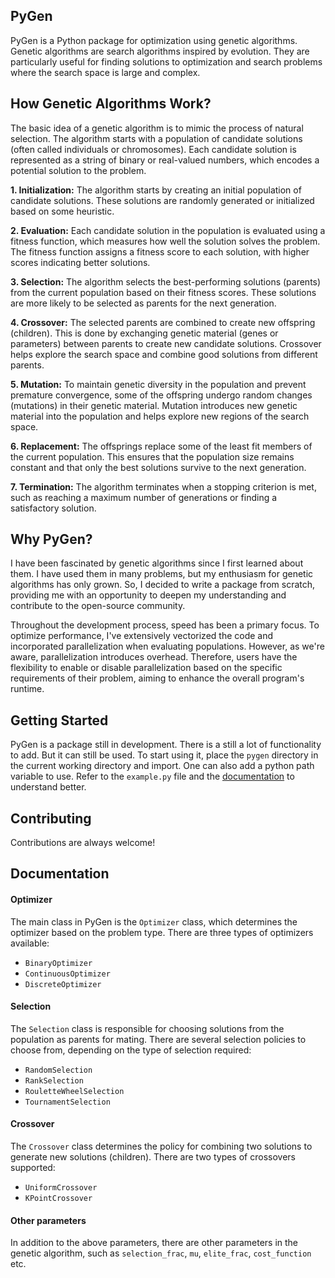 ## PyGen

PyGen is a Python package for optimization using genetic algorithms. Genetic algorithms are search algorithms inspired by evolution. They are particularly useful for finding solutions to optimization and search problems where the search space is large and complex.


## How Genetic Algorithms Work?

The basic idea of a genetic algorithm is to mimic the process of natural selection. The algorithm starts with a population of candidate solutions (often called individuals or chromosomes). Each candidate solution is represented as a string of binary or real-valued numbers, which encodes a potential solution to the problem.

**1. Initialization:** The algorithm starts by creating an initial population of candidate solutions. These solutions are randomly generated or initialized based on some heuristic.

**2. Evaluation:** Each candidate solution in the population is evaluated using a fitness function, which measures how well the solution solves the problem. The fitness function assigns a fitness score to each solution, with higher scores indicating better solutions.

**3. Selection:** The algorithm selects the best-performing solutions (parents) from the current population based on their fitness scores. These solutions are more likely to be selected as parents for the next generation.

**4. Crossover:** The selected parents are combined to create new offspring (children). This is done by exchanging genetic material (genes or parameters) between parents to create new candidate solutions. Crossover helps explore the search space and combine good solutions from different parents.

**5. Mutation:** To maintain genetic diversity in the population and prevent premature convergence, some of the offspring undergo random changes (mutations) in their genetic material. Mutation introduces new genetic material into the population and helps explore new regions of the search space.

**6. Replacement:** The offsprings replace some of the least fit members of the current population. This ensures that the population size remains constant and that only the best solutions survive to the next generation.

**7. Termination:** The algorithm terminates when a stopping criterion is met, such as reaching a maximum number of generations or finding a satisfactory solution.

## Why PyGen?

I have been fascinated by genetic algorithms since I first learned about them. I have used them in many problems, but my enthusiasm for genetic algorithms has only grown. So, I decided to write a package from scratch, providing me with an opportunity to deepen my understanding and contribute to the open-source community.


Throughout the development process, speed has been a primary focus. To optimize performance, I've extensively vectorized the code and incorporated parallelization when evaluating populations. However, as we're aware, parallelization introduces overhead. Therefore, users have the flexibility to enable or disable parallelization based on the specific requirements of their problem, aiming to enhance the overall program's runtime.




## Getting Started

PyGen is a package still in development. There is a still a lot of functionality to add. But it can still be used. To start using it, place the `pygen` directory in the current working directory and import. One can also add a python path variable to use. Refer to the `example.py` file and the [documentation](https://github.com/harsha-desaraju/PyGen?tab=readme-ov-file#documentation) to understand better.
## Contributing

Contributions are always welcome!


## Documentation

#### Optimizer
The main class in PyGen is the `Optimizer` class, which determines the optimizer based on the problem type. There are three types of optimizers available:

- `BinaryOptimizer`
- `ContinuousOptimizer`
- `DiscreteOptimizer`


#### Selection
The `Selection` class is responsible for choosing solutions from the population as parents for mating. There are several selection policies to choose from, depending on the type of selection required:


- `RandomSelection`
- `RankSelection`
- `RouletteWheelSelection`
- `TournamentSelection`

#### Crossover
The `Crossover` class determines the policy for combining two solutions to generate new solutions (children). There are two types of crossovers supported:


- `UniformCrossover`
- `KPointCrossover`

#### Other parameters
In addition to the above parameters, there are other parameters in the genetic algorithm, such as `selection_frac`, `mu`, `elite_frac`, `cost_function` etc.



